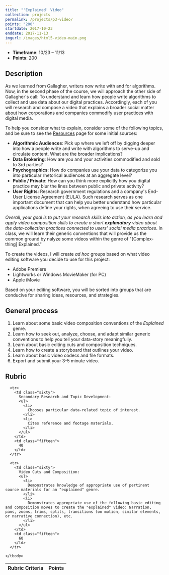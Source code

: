 ```yaml
---
title: "'Explained' Video"
collection: projects
permalink: /projects/p3-video/
points: "200"
startdate: 2017-10-23
enddate: 2017-11-13
imgurl: /images/html5-video-main.png
---
```


<ul class="project-top-info">
  <li>
    <b>Timeframe</b>: 10/23 &ndash; 11/13</li>
  <li>
    <b>Points</b>: 200</li>
</ul>

## Description

As we learned from Gallagher, writers now write with and for algorithms. Now, in the second phase of the course, we will approach the other side of Gallagher's call: To understand and learn how people write algorithms to collect and use data about our digital practices. Accordingly, each of you will research and compose a video that explains a broader social matter about how corporations and companies commodify user practices with digital media.

To help you consider what to explain, consider some of the following topics, and be sure to see the <a href="/resources/" target="_blank">Resources</a> page for some initial sources:

  - <b>Algorithmic Audiences</b>: Pick up where we left off by digging deeper into how a people write and write with algorithms to serve-up and circulate content. What are the broader implications?
  - <b>Data Brokering</b>: How are you and your activities commodified and sold to 3rd parties?
  - <b>Psychographics</b>: How do companies use your data to categorize you into particular rhetorical audiences at an aggregate level?
  - <b>Public / Private</b>: How can you think more explicitly how you digital practice may blur the lines between public and private activity?
  - <b>User Rights</b>: Research government regulations and a company's End-User License Agreement (EULA). Such research serves as one important document that can help you better understand how particular applications define your rights, when agreeing to use their service.

<em>Overall, your goal is to put your research skills into action, as you learn and apply video composition skills to create a short **explanatory** video about the data-collection practices connected to users' social media practices</em>. In class, we will learn their generic conventions that will provide us the common ground by nalyze some videos within the genre of "[Complex-thing] Explained."

To create the videos, I will create <i>ad hoc</i> groups based on what video editing software you decide to use for this project:

  - Adobe Premiere
  - Lightworks or Windows MovieMaker (for PC)
  - Apple iMovie

 Based on your editing software, you will be sorted into groups that are conducive for sharing ideas, resources, and strategies.

## General process

1. Learn about some basic video composition conventions of the <i>Explained</i> genre.
2. Learn how to seek out, analyze, choose, and adapt similar generic conventions to help you tell your data-story meaningfully.
3. Learn about basic editing cuts and composition techniques.
4. Learn how to create a storyboard that outlines your video.
5. Learn about basic video codecs and file formats.
6. Export and submit your 3-5 minute video.

## Rubric

  <table class="table striped">
    <thead>
      <tr>
        <th class="sixty">
          R<span>ubric Criteria</span>
        </th>
        <th class="fifteen">
          P<span>oints</span>
        </th>
      </tr>
    </thead>
    <tbody>

      <tr>
        <td class="sixty">
          Secondary Research and Topic Development:
          <ul>
            <li>
              Chooses particular data-related topic of interest.
            </li>
            <li>
              Cites reference and footage materials.
            </li>
          </ul>
        </td>
        <td class="fifteen">
          40
        </td>
      </tr>

      <tr>
        <td class="sixty">
          Video Cuts and Composition:
          <ul>
            <li>
              Demonstrates knowledge of appropriate use of pertinent source materials for an "explained" genre.
            </li>
            <li>
              Demonstrates appropriate use of the following basic editing and composition moves to create the "explained" video: Narration, pans, zooms, trims, splits, transitions (on motion, similar elements, or narrative connection), etc.
            </li>
          </ul>
        </td>
        <td class="fifteen">
          60
        </td>
      </tr>

    </tbody>
  </table>
